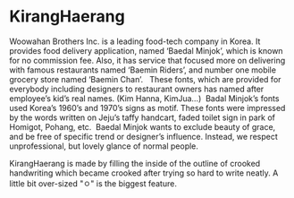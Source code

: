 # KirangHaerang
Woowahan Brothers Inc. is a leading food-tech company in Korea. It provides food delivery application, named ‘Baedal Minjok’, which is known for no commission fee. Also, it has service that focused more on delivering with famous restaurants named ‘Baemin Riders’, and number one mobile grocery store named ‘Baemin Chan’.   These fonts, which are provided for everybody including designers to restaurant owners has named after employee’s kid’s real names. (Kim Hanna, KimJua…)  Badal Minjok’s fonts used Korea’s 1960’s and 1970’s signs as motif. These fonts were impressed by the words written on Jeju’s taffy handcart, faded toilet sign in park of Homigot, Pohang, etc.  Baedal Minjok wants to exclude beauty of grace, and be free of specific trend or designer’s influence. Instead, we respect unprofessional, but lovely glance of normal people.

KirangHaerang is made by filling the inside of the outline of crooked handwriting which became crooked after trying so hard to write neatly. A little bit over-sized "ㅇ" is the biggest feature.
